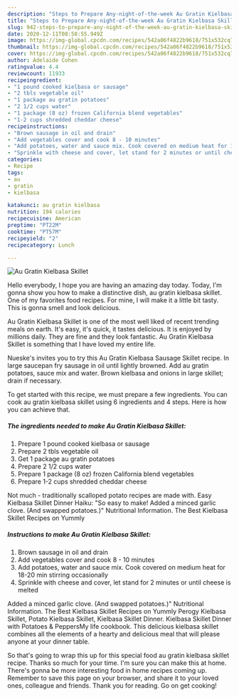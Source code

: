 ```yaml
---
description: "Steps to Prepare Any-night-of-the-week Au Gratin Kielbasa Skillet"
title: "Steps to Prepare Any-night-of-the-week Au Gratin Kielbasa Skillet"
slug: 942-steps-to-prepare-any-night-of-the-week-au-gratin-kielbasa-skillet
date: 2020-12-11T08:58:55.949Z
image: https://img-global.cpcdn.com/recipes/542a06f4822b9618/751x532cq70/au-gratin-kielbasa-skillet-recipe-main-photo.jpg
thumbnail: https://img-global.cpcdn.com/recipes/542a06f4822b9618/751x532cq70/au-gratin-kielbasa-skillet-recipe-main-photo.jpg
cover: https://img-global.cpcdn.com/recipes/542a06f4822b9618/751x532cq70/au-gratin-kielbasa-skillet-recipe-main-photo.jpg
author: Adelaide Cohen
ratingvalue: 4.4
reviewcount: 11933
recipeingredient:
- "1 pound cooked kielbasa or sausage"
- "2 tbls vegetable oil"
- "1 package au gratin potatoes"
- "2 1/2 cups water"
- "1 package (8 oz) frozen California blend vegetables"
- "1-2 cups shredded cheddar cheese"
recipeinstructions:
- "Brown sausage in oil and drain"
- "Add vegetables cover and cook 8 - 10 minutes"
- "Add potatoes, water and sauce mix. Cook covered on medium heat for 18-20 min stirring occasionally"
- "Sprinkle with cheese and cover, let stand for 2 minutes or until cheese is melted"
categories:
- Recipe
tags:
- au
- gratin
- kielbasa

katakunci: au gratin kielbasa 
nutrition: 194 calories
recipecuisine: American
preptime: "PT22M"
cooktime: "PT57M"
recipeyield: "2"
recipecategory: Lunch

---
```



![Au Gratin Kielbasa Skillet](https://img-global.cpcdn.com/recipes/542a06f4822b9618/751x532cq70/au-gratin-kielbasa-skillet-recipe-main-photo.jpg)

Hello everybody, I hope you are having an amazing day today. Today, I'm gonna show you how to make a distinctive dish, au gratin kielbasa skillet. One of my favorites food recipes. For mine, I will make it a little bit tasty. This is gonna smell and look delicious.

Au Gratin Kielbasa Skillet is one of the most well liked of recent trending meals on earth. It's easy, it's quick, it tastes delicious. It is enjoyed by millions daily. They are fine and they look fantastic. Au Gratin Kielbasa Skillet is something that I have loved my entire life.

Nueske&#39;s invites you to try this Au Gratin Kielbasa Sausage Skillet recipe. In large saucepan fry sausage in oil until lightly browned. Add au gratin potatoes, sauce mix and water. Brown kielbasa and onions in large skillet; drain if necessary.


To get started with this recipe, we must prepare a few ingredients. You can cook au gratin kielbasa skillet using 6 ingredients and 4 steps. Here is how you can achieve that.

<!--inarticleads1-->

##### The ingredients needed to make Au Gratin Kielbasa Skillet:

1. Prepare 1 pound cooked kielbasa or sausage
1. Prepare 2 tbls vegetable oil
1. Get 1 package au gratin potatoes
1. Prepare 2 1/2 cups water
1. Prepare 1 package (8 oz) frozen California blend vegetables
1. Prepare 1-2 cups shredded cheddar cheese


Not much - traditionally scalloped potato recipes are made with. Easy Kielbasa Skillet Dinner Haiku: &#34;So easy to make! Added a minced garlic clove. (And swapped potatoes.)&#34; Nutritional Information. The Best Kielbasa Skillet Recipes on Yummly 

<!--inarticleads2-->

##### Instructions to make Au Gratin Kielbasa Skillet:

1. Brown sausage in oil and drain
1. Add vegetables cover and cook 8 - 10 minutes
1. Add potatoes, water and sauce mix. Cook covered on medium heat for 18-20 min stirring occasionally
1. Sprinkle with cheese and cover, let stand for 2 minutes or until cheese is melted


Added a minced garlic clove. (And swapped potatoes.)&#34; Nutritional Information. The Best Kielbasa Skillet Recipes on Yummly Perogy Kielbasa Skillet, Potato Kielbasa Skillet, Kielbasa Skillet Dinner. Kielbasa Skillet Dinner with Potatoes &amp; PeppersMy life cookbook. This delicious kielbasa skillet combines all the elements of a hearty and delicious meal that will please anyone at your dinner table. 

So that's going to wrap this up for this special food au gratin kielbasa skillet recipe. Thanks so much for your time. I'm sure you can make this at home. There's gonna be more interesting food in home recipes coming up. Remember to save this page on your browser, and share it to your loved ones, colleague and friends. Thank you for reading. Go on get cooking!
